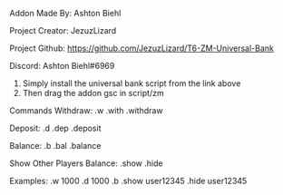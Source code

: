 Addon Made By: Ashton Biehl

Project Creator: JezuzLizard

Project Github: https://github.com/JezuzLizard/T6-ZM-Universal-Bank

Discord: Ashton Biehl#6969

1. Simply install the universal bank script from the link above
2. Then drag the addon gsc in script/zm


Commands
Withdraw:
.w 
.with
.withdraw

Deposit:
.d
.dep
.deposit

Balance:
.b
.bal
.balance

Show Other Players Balance:
.show
.hide

Examples:
.w 1000
.d 1000
.b
.show user12345
.hide user12345
